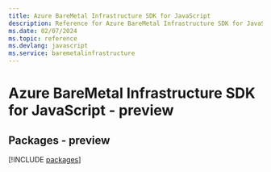 ```yaml
---
title: Azure BareMetal Infrastructure SDK for JavaScript
description: Reference for Azure BareMetal Infrastructure SDK for JavaScript
ms.date: 02/07/2024
ms.topic: reference
ms.devlang: javascript
ms.service: baremetalinfrastructure
---
```

# Azure BareMetal Infrastructure SDK for JavaScript - preview
## Packages - preview
[!INCLUDE [packages](baremetal-infrastructure-index.md)]